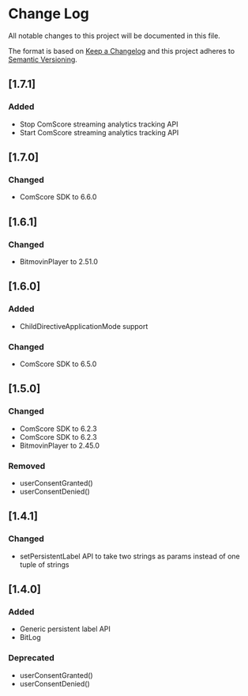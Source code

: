 # Change Log
All notable changes to this project will be documented in this file.

The format is based on [Keep a Changelog](http://keepachangelog.com/)
and this project adheres to [Semantic Versioning](http://semver.org/).

## [1.7.1]

### Added
- Stop ComScore streaming analytics tracking API
- Start ComScore streaming analytics tracking API

## [1.7.0]

### Changed
- ComScore SDK to 6.6.0

## [1.6.1]

### Changed
- BitmovinPlayer to 2.51.0

## [1.6.0]

### Added
-  ChildDirectiveApplicationMode support

### Changed
- ComScore SDK to 6.5.0

## [1.5.0]

### Changed
- ComScore SDK to 6.2.3
- ComScore SDK to 6.2.3
- BitmovinPlayer to 2.45.0

### Removed
- userConsentGranted()
- userConsentDenied()

## [1.4.1]

### Changed
- setPersistentLabel API to take two strings as params instead of one tuple of strings

## [1.4.0]

### Added
- Generic persistent label API
- BitLog

### Deprecated
- userConsentGranted()
- userConsentDenied()
